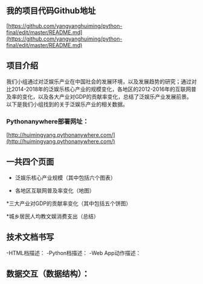
## 我的项目代码Github地址
[https://github.com/yangyanghuiming/python-final/edit/master/README.md](https://github.com/yangyanghuiming/python-final/edit/master/README.md)

## 项目介绍
我们小组通过对泛娱乐产业在中国社会的发展环境，以及发展趋势的研究；通过对比2014-2018年的泛娱乐核心产业的规模变化，各地区的2012-2016年的互联网普及率的变化，以及各大产业对GDP的贡献率变化，总结了泛娱乐产业发展前景。以下是我们小组找到的关于泛娱乐产业的相关数据。

### Pythonanywhere部署网址：
[http://huimingyang.pythonanywhere.com/](http://huimingyang.pythonanywhere.com/)

## 一共四个页面

* 泛娱乐核心产业规模（其中包括六个图表）

* 各地区互联网普及率变化（地图）

*三大产业对GDP的贡献率变化（其中包括五个饼图）

*城乡居民人均教文娱消费支出（总结）
 

## 技术文档书写


-HTML档描述：
-Python档描述：
-Web App动作描述：


## 数据交互（数据结构）：
